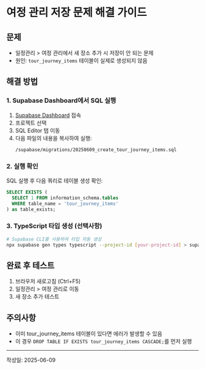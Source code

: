 # 여정 관리 저장 문제 해결 가이드

## 문제
- 일정관리 > 여정 관리에서 새 장소 추가 시 저장이 안 되는 문제
- 원인: `tour_journey_items` 테이블이 실제로 생성되지 않음

## 해결 방법

### 1. Supabase Dashboard에서 SQL 실행

1. [Supabase Dashboard](https://supabase.com/dashboard) 접속
2. 프로젝트 선택
3. SQL Editor 탭 이동
4. 다음 파일의 내용을 복사하여 실행:
   ```
   /supabase/migrations/20250609_create_tour_journey_items.sql
   ```

### 2. 실행 확인
SQL 실행 후 다음 쿼리로 테이블 생성 확인:
```sql
SELECT EXISTS (
  SELECT 1 FROM information_schema.tables 
  WHERE table_name = 'tour_journey_items'
) as table_exists;
```

### 3. TypeScript 타입 생성 (선택사항)
```bash
# Supabase CLI를 사용하여 타입 자동 생성
npx supabase gen types typescript --project-id [your-project-id] > supabase/types.ts
```

## 완료 후 테스트

1. 브라우저 새로고침 (Ctrl+F5)
2. 일정관리 > 여정 관리로 이동
3. 새 장소 추가 테스트

## 주의사항
- 이미 tour_journey_items 테이블이 있다면 에러가 발생할 수 있음
- 이 경우 `DROP TABLE IF EXISTS tour_journey_items CASCADE;`를 먼저 실행

---
작성일: 2025-06-09

